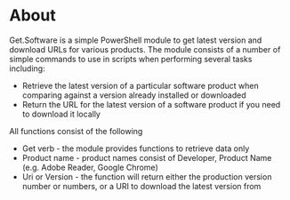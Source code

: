 # About

Get.Software is a simple PowerShell module to get latest version and download URLs for various products. The module consists of a number of simple commands to use in scripts when performing several tasks including:

* Retrieve the latest version of a particular software product when comparing against a version already installed or downloaded
* Return the URL for the latest version of a software product if you need to download it locally

All functions consist of the following

* Get verb - the module provides functions to retrieve data only
* Product name - product names consist of Developer, Product Name (e.g. Adobe Reader, Google Chrome)
* Uri or Version - the function will return either the production version number or numbers, or a URI to download the latest version from
